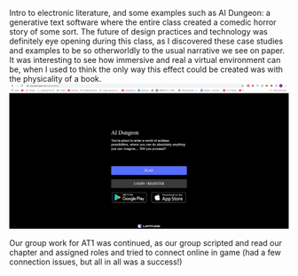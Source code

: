 Intro to electronic literature, and some examples such as AI Dungeon: a generative text software where the entire class created a comedic horror story of some sort. The future of design practices and technology was definitely eye opening during this class, as I discovered these case studies and examples to be so otherworldly to the usual narrative we see on paper. It was interesting to see how immersive and real a virtual environment can be, when I used to think the only way this effect could be created was with the physicality of a book. 
<img src="ai dungeon.JPG">



Our group work for AT1 was continued, as our group scripted and read our chapter and assigned roles and tried to connect online in game (had a few connection issues, but all in all was a success!) 

